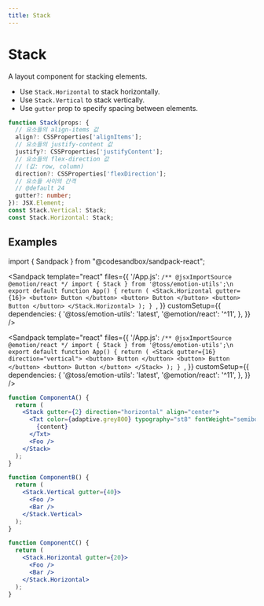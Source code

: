 ```yaml
---
title: Stack
---
```


# Stack

A layout component for stacking elements.

- Use `Stack.Horizontal` to stack horizontally.
- Use `Stack.Vertical` to stack vertically.
- Use `gutter` prop to specify spacing between elements.

```ts
function Stack(props: {
  // 요소들의 align-items 값
  align?: CSSProperties['alignItems'];
  // 요소들의 justify-content 값
  justify?: CSSProperties['justifyContent'];
  // 요소들의 flex-direction 값
  // (값: row, column)
  direction?: CSSProperties['flexDirection'];
  // 요소들 사이의 간격
  // @default 24
  gutter?: number;
}): JSX.Element;
const Stack.Vertical: Stack;
const Stack.Horizontal: Stack;
```

## Examples

import { Sandpack } from "@codesandbox/sandpack-react";

<!-- prettier-ignore -->
<Sandpack
  template="react"
  files={{
    '/App.js': `/** @jsxImportSource @emotion/react */
import { Stack } from '@toss/emotion-utils';\n
export default function App() {
  return (
    <Stack.Horizontal gutter={16}>
      <button>
        Button
      </button>
      <button>
        Button
      </button>
      <button>
        Button
      </button>
    </Stack.Horizontal>
  );
}
`,
  }}
  customSetup={{
    dependencies: {
      '@toss/emotion-utils': 'latest',
      '@emotion/react': '^11',
    },
  }}
/>

<!-- prettier-ignore -->
<Sandpack
  template="react"
  files={{
    '/App.js': `/** @jsxImportSource @emotion/react */
import { Stack } from '@toss/emotion-utils';\n
export default function App() {
  return (
    <Stack gutter={16} direction="vertical">
      <button>
        Button
      </button>
      <button>
        Button
      </button>
      <button>
        Button
      </button>
    </Stack>
  );
}
`,
  }}
  customSetup={{
    dependencies: {
      '@toss/emotion-utils': 'latest',
      '@emotion/react': '^11',
    },
  }}
/>

```jsx
function ComponentA() {
  return (
    <Stack gutter={2} direction="horizontal" align="center">
      <Txt color={adaptive.grey800} typography="st8" fontWeight="semibold" textAlign="center">
        {content}
      </Txt>
      <Foo />
    </Stack>
  );
}

function ComponentB() {
  return (
    <Stack.Vertical gutter={40}>
      <Foo />
      <Bar />
    </Stack.Vertical>
  );
}

function ComponentC() {
  return (
    <Stack.Horizontal gutter={20}>
      <Foo />
      <Bar />
    </Stack.Horizontal>
  );
}
```
